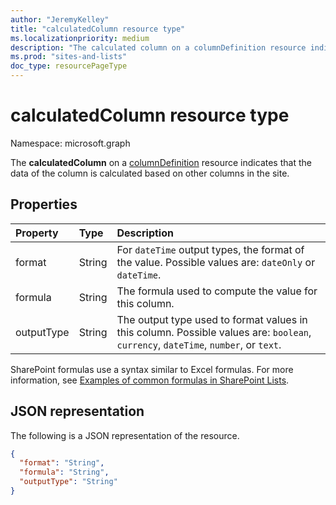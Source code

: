 ```yaml
---
author: "JeremyKelley"
title: "calculatedColumn resource type"
ms.localizationpriority: medium
description: "The calculated column on a columnDefinition resource indicates that the column's data is calculated based on other columns in the site."
ms.prod: "sites-and-lists"
doc_type: resourcePageType
---
```

# calculatedColumn resource type

Namespace: microsoft.graph

The **calculatedColumn** on a [columnDefinition](columndefinition.md) resource indicates that the data of the column is calculated based on other columns in the site.

## Properties

| Property       | Type   | Description                                                                                                                        |
|:---------------|:-------|:-----------------------------------------------------------------------------------------------------------------------------------|
| format         | String | For `dateTime` output types, the format of the value. Possible values are: `dateOnly` or `dateTime`.                               |
| formula        | String | The formula used to compute the value for this column.                                                                             |
| outputType     | String | The output type used to format values in this column. Possible values are: `boolean`, `currency`, `dateTime`, `number`, or `text`. |

SharePoint formulas use a syntax similar to Excel formulas. For more information, see [Examples of common formulas in SharePoint Lists][SPFormulas].

[SPFormulas]: https://support.office.com/en-us/article/Examples-of-common-formulas-in-SharePoint-Lists-d81f5f21-2b4e-45ce-b170-bf7ebf6988b3

## JSON representation

The following is a JSON representation of the resource.
<!-- { "blockType": "resource", "@odata.type": "microsoft.graph.calculatedColumn" } -->

```json
{
  "format": "String",
  "formula": "String",
  "outputType": "String"
}
```

<!-- {
  "type": "#page.annotation",
  "description": "",
  "keywords": "",
  "section": "documentation",
  "suppressions": [
    "Warning: /api-reference/v1.0/resources/calculatedcolumn.md:
      Found potential enums in resource example that weren't defined in a table:(dateOnly,dateTime) are in resource, but () are in table",
    "Warning: /api-reference/v1.0/resources/calculatedcolumn.md:
      Found potential enums in resource example that weren't defined in a table:(boolean,currency,dateTime,number,text) are in resource, but () are in table"
  ],
  "tocPath": "Resources/CalculatedColumn"
} -->

